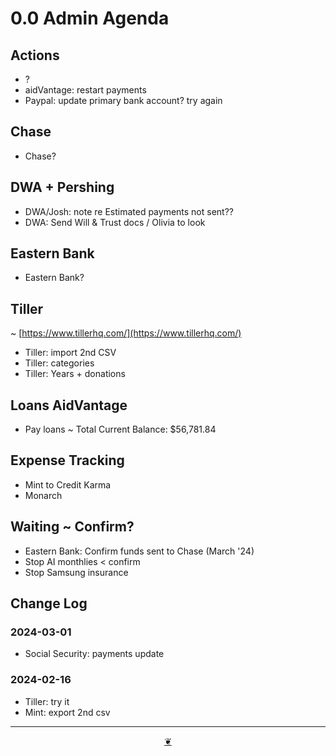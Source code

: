 # 0.0 Admin Agenda

## Actions

* ?
* aidVantage: restart payments
* Paypal: update primary bank account? try again

## Chase

* Chase?

## DWA + Pershing

* DWA/Josh: note re Estimated payments not sent??
* DWA: Send Will & Trust docs / Olivia to look

## Eastern Bank

* Eastern Bank?

## Tiller

~ [https://www.tillerhq.com/](https://www.tillerhq.com/)

* Tiller: import 2nd CSV
* Tiller: categories 
* Tiller: Years + donations

## Loans AidVantage

* Pay loans ~ Total Current Balance: $56,781.84

## Expense Tracking

* Mint to Credit Karma
* Monarch

## Waiting ~ Confirm?

* Eastern Bank: Confirm funds sent to Chase (March '24)
* Stop AI monthlies < confirm
* Stop Samsung insurance

## Change Log

### 2024-03-01

* Social Security: payments update

### 2024-02-16

* Tiller: try it 
* Mint: export 2nd csv

***

<center title="Hello! Click me to go up to the top"><a class="aDingbat" href="javascript:window.scrollTo(0,0);">❦</a></center>